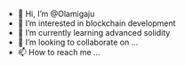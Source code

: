 - 👋 Hi, I’m @Olamigaju
- 👀 I’m interested in blockchain development 
- 🌱 I’m currently learning advanced solidity 
- 💞️ I’m looking to collaborate on ...
- 📫 How to reach me ...

<!---
Olamigaju/Olamigaju is a ✨ special ✨ repository because its `README.md` (this file) appears on your GitHub profile.
You can click the Preview link to take a look at your changes.
--->
